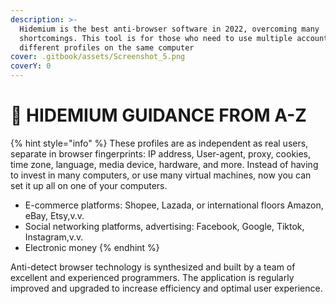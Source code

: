 ```yaml
---
description: >-
  Hidemium is the best anti-browser software in 2022, overcoming many
  shortcomings. This tool is for those who need to use multiple accounts with
  different profiles on the same computer
cover: .gitbook/assets/Screenshot_5.png
coverY: 0
---
```


# 👋 HIDEMIUM GUIDANCE FROM A-Z

{% hint style="info" %}
These profiles are as independent as real users, separate in browser fingerprints: IP address, User-agent, proxy, cookies, time zone, language, media device, hardware, and more. Instead of having to invest in many computers, or use many virtual machines, now you can set it up all on one of your computers.



* E-commerce platforms: Shopee, Lazada, or international floors Amazon, eBay, Etsy,v.v.
* Social networking platforms, advertising: Facebook, Google, Tiktok, Instagram,v.v.
* Electronic money
{% endhint %}

Anti-detect browser technology is synthesized and built by a team of excellent and experienced programmers. The application is regularly improved and upgraded to increase efficiency and optimal user experience.
